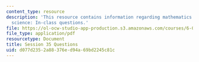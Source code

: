 ```yaml
---
content_type: resource
description: 'This resource contains information regarding mathematics for computer
  science: In-class questions.'
file: https://ol-ocw-studio-app-production.s3.amazonaws.com/courses/6-042j-mathematics-for-computer-science-spring-2015/d077d2352a88376ed94a69bd2245c81c_MIT6_042JS15_cp35.pdf
file_type: application/pdf
resourcetype: Document
title: Session 35 Questions
uid: d077d235-2a88-376e-d94a-69bd2245c81c
---
```

